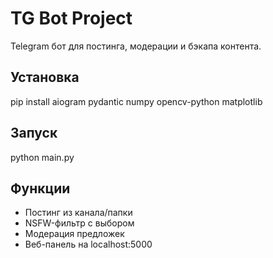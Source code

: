 # TG Bot Project
Telegram бот для постинга, модерации и бэкапа контента.

## Установка
pip install aiogram pydantic numpy opencv-python matplotlib

## Запуск
python main.py

## Функции
- Постинг из канала/папки
- NSFW-фильтр с выбором
- Модерация предложек
- Веб-панель на localhost:5000
